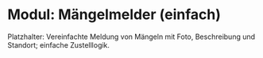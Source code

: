# Modul: Mängelmelder (einfach)

Platzhalter: Vereinfachte Meldung von Mängeln mit Foto, Beschreibung und Standort; einfache Zustelllogik.
